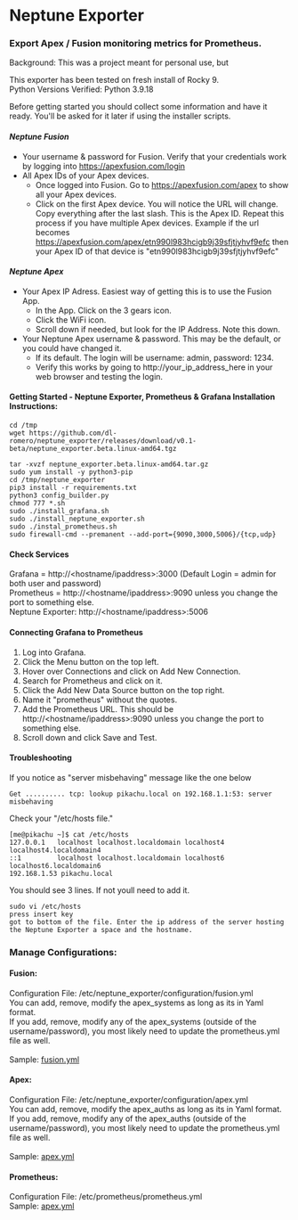 # Neptune Exporter
### Export Apex / Fusion monitoring metrics for Prometheus.

Background: This was a project meant for personal use, but 

This exporter has been tested on fresh install of Rocky 9.<br>
Python Versions Verified: Python 3.9.18

Before getting started you should collect some information and have it ready. You'll be asked for it later if using the installer scripts.

#### _Neptune Fusion_
 - Your username & password for Fusion. Verify that your credentials work by logging into https://apexfusion.com/login
 - All Apex IDs of your Apex devices.
    - Once logged into Fusion. Go to https://apexfusion.com/apex to show all your Apex devices.
    - Click on the first Apex device. You will notice the URL will change. Copy everything after the last slash. This is the Apex ID. Repeat this process if you have multiple Apex devices. Example if the url becomes https://apexfusion.com/apex/etn990l983hcigb9j39sfjtjyhvf9efc then your Apex ID of that device is "etn990l983hcigb9j39sfjtjyhvf9efc"

#### _Neptune Apex_
 - Your Apex IP Adress. Easiest way of getting this is to use the Fusion App.
    - In the App. Click on the 3 gears icon.
    - Click the WiFi icon.
    - Scroll down if needed, but look for the IP Address. Note this down.
 - Your Neptune Apex username & password. This may be the default, or you could have changed it.
    - If its default. The login will be username: admin, password: 1234.
    - Verify this works by going to http://your_ip_address_here in your web browser and testing the login.

#### Getting Started - Neptune Exporter, Prometheus & Grafana Installation Instructions:
```
cd /tmp
wget https://github.com/dl-romero/neptune_exporter/releases/download/v0.1-beta/neptune_exporter.beta.linux-amd64.tgz

tar -xvzf neptune_exporter.beta.linux-amd64.tar.gz
sudo yum install -y python3-pip
cd /tmp/neptune_exporter
pip3 install -r requirements.txt
python3 config_builder.py
chmod 777 *.sh
sudo ./install_grafana.sh
sudo ./install_neptune_exporter.sh
sudo ./instal_prometheus.sh
sudo firewall-cmd --premanent --add-port={9090,3000,5006}/{tcp,udp}
```

#### Check Services
Grafana = http://<hostname/ipaddress>:3000 (Default Login = admin for both user and password)<BR>
Prometheus = http://<hostname/ipaddress>:9090 unless you change the port to something else.<BR>
Neptune Exporter: http://<hostname/ipaddress>:5006<BR>

#### Connecting Grafana to Prometheus
1. Log into Grafana.
2. Click the Menu button on the top left.
3. Hover over Connections and click on Add New Connection.
4. Search for Prometheus and click on it.
5. Click the Add New Data Source button on the top right.
6. Name it "prometheus" without the quotes.
7. Add the Prometheus URL. This should be http://<hostname/ipaddress>:9090 unless you change the port to something else.
8. Scroll down and click Save and Test.

#### Troubleshooting
If you notice as "server misbehaving" message like the one below
```
Get .......... tcp: lookup pikachu.local on 192.168.1.1:53: server misbehaving
```
Check your "/etc/hosts file."
```
[me@pikachu ~]$ cat /etc/hosts
127.0.0.1   localhost localhost.localdomain localhost4 localhost4.localdomain4
::1         localhost localhost.localdomain localhost6 localhost6.localdomain6
192.168.1.53 pikachu.local
```
You should see 3 lines. If not youll need to add it.
```
sudo vi /etc/hosts
press insert key
got to bottom of the file. Enter the ip address of the server hosting the Neptune Exporter a space and the hostname.
```

### Manage Configurations:
#### Fusion:
Configuration File: /etc/neptune_exporter/configuration/fusion.yml<BR>
You can add, remove, modify the apex_systems as long as its in Yaml format.<BR>
If you add, remove, modify any of the apex_systems (outside of the username/password), you most likely need to update the prometheus.yml file as well.<BR>
<BR>
Sample: [fusion.yml](https://github.com/dl-romero/neptune_exporter/blob/main/documentation/fusion.yml) 
 
#### Apex:
Configuration File: /etc/neptune_exporter/configuration/apex.yml<BR>
You can add, remove, modify the apex_auths as long as its in Yaml format.<BR>
If you add, remove, modify any of the apex_auths (outside of the username/password), you most likely need to update the prometheus.yml file as well.<BR>
<BR>
Sample: [apex.yml](https://github.com/dl-romero/neptune_exporter/blob/main/documentation/apex.yml) 

#### Prometheus:
Configuration File: /etc/prometheus/prometheus.yml<BR>
Sample: [apex.yml](https://github.com/dl-romero/neptune_exporter/blob/main/documentation/prometheus.yml) 
